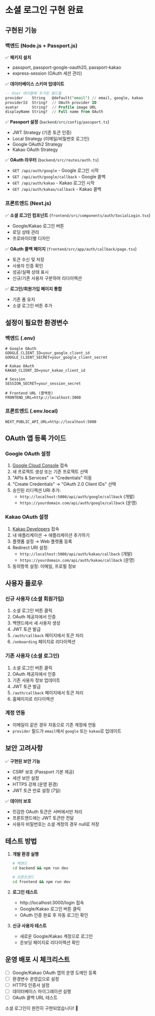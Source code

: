 # 소셜 로그인 구현 완료

## 구현된 기능

### 백엔드 (Node.js + Passport.js)
✅ **패키지 설치**
- passport, passport-google-oauth20, passport-kakao
- express-session (OAuth 세션 관리)

✅ **데이터베이스 스키마 업데이트**
```sql
-- User 테이블에 추가된 필드들
provider    String   @default("email") // email, google, kakao
providerId  String?  // OAuth provider ID  
avatar      String?  // Profile image URL
displayName String?  // Full name from OAuth
```

✅ **Passport 설정** (`backend/src/config/passport.ts`)
- JWT Strategy (기존 토큰 인증)
- Local Strategy (이메일/비밀번호 로그인)
- Google OAuth2 Strategy
- Kakao OAuth Strategy

✅ **OAuth 라우터** (`backend/src/routes/auth.ts`)
- `GET /api/auth/google` - Google 로그인 시작
- `GET /api/auth/google/callback` - Google 콜백
- `GET /api/auth/kakao` - Kakao 로그인 시작  
- `GET /api/auth/kakao/callback` - Kakao 콜백

### 프론트엔드 (Next.js)
✅ **소셜 로그인 컴포넌트** (`frontend/src/components/auth/SocialLogin.tsx`)
- Google/Kakao 로그인 버튼
- 로딩 상태 관리
- 프로바이더별 디자인

✅ **OAuth 콜백 페이지** (`frontend/src/app/auth/callback/page.tsx`)
- 토큰 수신 및 저장
- 사용자 인증 확인
- 성공/실패 상태 표시
- 신규/기존 사용자 구분하여 리다이렉션

✅ **로그인/회원가입 페이지 통합**
- 기존 폼 유지
- 소셜 로그인 버튼 추가

## 설정이 필요한 환경변수

### 백엔드 (.env)
```env
# Google OAuth
GOOGLE_CLIENT_ID=your_google_client_id
GOOGLE_CLIENT_SECRET=your_google_client_secret

# Kakao OAuth  
KAKAO_CLIENT_ID=your_kakao_client_id

# Session
SESSION_SECRET=your_session_secret

# Frontend URL (콜백용)
FRONTEND_URL=http://localhost:3000
```

### 프론트엔드 (.env.local)
```env
NEXT_PUBLIC_API_URL=http://localhost:5000
```

## OAuth 앱 등록 가이드

### Google OAuth 설정
1. [Google Cloud Console](https://console.cloud.google.com/) 접속
2. 새 프로젝트 생성 또는 기존 프로젝트 선택
3. "APIs & Services" → "Credentials" 이동
4. "Create Credentials" → "OAuth 2.0 Client IDs" 선택
5. 승인된 리디렉션 URI 추가:
   - `http://localhost:5000/api/auth/google/callback` (개발)
   - `https://yourdomain.com/api/auth/google/callback` (운영)

### Kakao OAuth 설정
1. [Kakao Developers](https://developers.kakao.com/) 접속
2. 내 애플리케이션 → 애플리케이션 추가하기
3. 플랫폼 설정 → Web 플랫폼 등록
4. Redirect URI 설정:
   - `http://localhost:5000/api/auth/kakao/callback` (개발)
   - `https://yourdomain.com/api/auth/kakao/callback` (운영)
5. 동의항목 설정: 이메일, 프로필 정보

## 사용자 플로우

### 신규 사용자 (소셜 회원가입)
1. 소셜 로그인 버튼 클릭
2. OAuth 제공자에서 인증
3. 백엔드에서 새 사용자 생성
4. JWT 토큰 발급
5. `/auth/callback` 페이지에서 토큰 처리
6. `/onboarding` 페이지로 리다이렉션

### 기존 사용자 (소셜 로그인)
1. 소셜 로그인 버튼 클릭
2. OAuth 제공자에서 인증
3. 기존 사용자 정보 업데이트
4. JWT 토큰 발급
5. `/auth/callback` 페이지에서 토큰 처리
6. 홈페이지로 리다이렉션

### 계정 연동
- 이메일이 같은 경우 자동으로 기존 계정에 연동
- `provider` 필드가 `email`에서 `google` 또는 `kakao`로 업데이트

## 보안 고려사항

✅ **구현된 보안 기능**
- CSRF 보호 (Passport 기본 제공)
- 세션 보안 설정
- HTTPS 강제 (운영 환경)
- JWT 토큰 만료 설정 (7일)

✅ **데이터 보호**
- 민감한 OAuth 토큰은 서버에서만 처리
- 프론트엔드에는 JWT 토큰만 전달
- 사용자 비밀번호는 소셜 계정의 경우 null로 저장

## 테스트 방법

1. **개발 환경 실행**
   ```bash
   # 백엔드
   cd backend && npm run dev
   
   # 프론트엔드  
   cd frontend && npm run dev
   ```

2. **로그인 테스트**
   - http://localhost:3000/login 접속
   - Google/Kakao 로그인 버튼 클릭
   - OAuth 인증 완료 후 자동 로그인 확인

3. **신규 사용자 테스트**
   - 새로운 Google/Kakao 계정으로 로그인
   - 온보딩 페이지로 리다이렉션 확인

## 운영 배포 시 체크리스트

- [ ] Google/Kakao OAuth 앱의 운영 도메인 등록
- [ ] 환경변수 운영값으로 설정
- [ ] HTTPS 인증서 설정
- [ ] 데이터베이스 마이그레이션 실행
- [ ] OAuth 콜백 URL 테스트

소셜 로그인이 완전히 구현되었습니다! 🎉